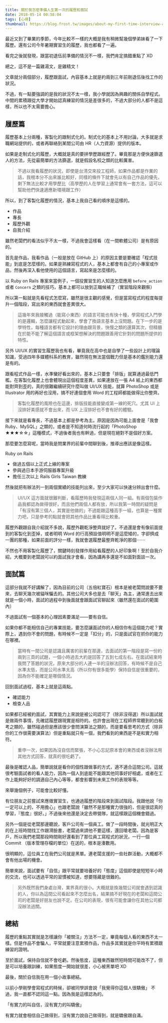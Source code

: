 ```yaml
---
title: 關於我怎麼準備人生第一次的履歷和面試
date: 2018-05-14 00:58:04
tags: [心得]
thumbnail: https://blog.frost.tw/images/about-my-first-time-interview-and-resume/thumbnail.jpg
---
```


最近又到了畢業的季節，今年比較不一樣的大概是我有稍微幫幾個學弟妹看了一下履歷。還有公司今年暑期實習生的履歷，我也都看了一遍。

看完之後就發現，跟當初退伍前準備的情況不一樣，我們肯定搞錯重點了 XD

總之，這不是一篇雞湯文，是雞精文！

<!-- more -->

文章就分兩個部分，履歷跟面試，內容基本上就是約兩到三年前剛退伍後找工作的狀況。

不過，有一點要強調的是我的狀況不太一樣，我小學就因為興趣的關係自學程式。中間的累積跟從大學才開始認真練習的情況是差很多的，不過大部分的人都不是這樣，所以也不太需要擔心。

## 履歷篇

履歷基本上分兩種，客製化的跟制式化的。制式化的基本上不用討論，大多就是求職網站提供的，或者再聯絡到某間公司由 HR（人力資源）提供的版本。

如果是走制式化的履歷，大概就是真的要拼學歷跟經歷了。畢竟那是方便快速篩選人的方法，先從最簡單的方法篩選，就是假設名校之類的比較厲害。

> 不過以我看履歷的狀況，即使是台清交來投工程師，如果作品都是作業的話，我根本分不出來誰比較好，同樣的條件下就會先以有自己作品的優先，剩下無法比較才用學歷比（高學歷的人在學習上通常會有一套方法，這可以幫助他們快速適應新環境跟工作）

所以，到了客製化履歷的情況，基本上我自己看的順序是這樣的。

* 作品
* 專長
* 履歷外觀
* 自我介紹

雖然老闆們的看法似乎不太一樣，不過我會這樣看（在一間軟體公司）是有原因的。

首先是作品，我看作品（一般是放在 GitHub 上）的原因主要是要確認「程式技能」到底是怎麼樣的。如果是熟練寫程式的人，基本上都會有自己的小專案或作品，然後再深入看他使用的這個語言，寫起來是怎麼樣的。

以 Ruby on Rails 專案來當例子，一個投實習生的人知道怎麼應用 `before_action` 或者 `Concern` 之類的技巧，基本上都可以放到正職候補了（實習階段來觀察）

所以第一點就是先看程式怎麼寫，雖然是很主觀的感覺，但是當寫程式的程度每提升一個階段，寫出來的東西就會差異很大。

> 這幾年來我接觸過（能寫小東西）的語言可能也有快十種，學寫程式入門學的是邏輯，怎麼讓程式動起來，學會了換語言基本上沒問題。在下一步的是學特性，每種語言都有它設計的理由跟背景，快慢之類的還算其次，但精髓在於能不能了解這個語言或框架想解決的問題跟善用它針對的問題所提供的特性。

另外 UI/UX 的實習生履歷我也有看，畢竟我在高中也是自學了一些設計上的理論知識，受過四年多媒體科系的教育，雖然現在無法當個戰力但是基本的鑑別能力還是有的。

跟看程式作品一樣，水準蠻好看出來的，基本上只要會「排版」就算通過最低門檻。在客製化履歷上也會體現出這個程度差異，如果連放在一張 A4 紙上的東西都能對齊到歪的，真的很難繼續研究什麼叫做 UI/UX 技能，就算 PhotoShop 或是 Illustrator 用的再好也沒用，搞不好連個會用 Word 的工程師都能做得比你整齊。

> 客製化履歷的風險也在這邊，排版技能直接變成第一線的死穴。尤其 UI 上沒排好美感就不會出來，而 UX 上沒排好也不會有好的體驗。

接下來就是看專長，不過基本上都是參考為主。原因是因為可能上面會是「我會 Ruby、MySQL」之類的，或者是不知道何時流行起的「PhotoShop ★★★☆☆」這種模式，不過後者我也有幹過，但是現在絕對不是個好方案。

那麼要怎麼寫呢，當時我是問業界的前輩中間聊到後，推導出應該是像這樣。

Ruby on Rails
* 做過五個以上正式上線的專案
* 參與過日本手游伺服器專案升級
* 擔任三次以上 Rails Girls Taiwan 教練

然後就把有辦法列一到兩個實績的技能列出來，至少大家可以快速分辨出會什麼。

> UI/UX 這方面就很難判斷，看履歷時我發現這兩個人同一組。有兩個包裝作品我都認為做得很好，而且他們兩個人都有放，所以我第一時間的疑問是「有沒有第三個人，其實是他做的」不過能跟這種高手一組，也算是一種實力吧，只是參考的點就會把其他作品比重看得比較重。

履歷外觀跟自我介紹就不多說，履歷外觀乾淨整齊就好了。不過還是會有像前面提到的客製化到歪掉，或者明明 Word 的行高預設值明明不是這麼矮的，字卻擠成一團的那種，如果前面的評分一樣，我就會選履歷最整齊乾淨的那個⋯⋯

不然也不用客製化履歷了，關鍵時刻發揮作用給看履歷的人好印象啊！至於自我介紹，大概要到老闆說可以約面試我才會看，因為講再多還是不如面對面談一次。

## 面試篇

這部分我就不好講解了，因為目前的公司（五倍紅寶石）根本是被老闆問說要不要來，去聊天幾次被貓咪騙去的。其他公司大多也是去「聊天」為主，通常進去出來就是一個小時，面試的過程中到後面就會跟面試官聊起來（雖然還在面試的範圍內）

不過面試有一個基本的心理因素要滿足——要有自信。

如果你都不能相信自己的專業技能，要怎麼讓面試你的人相信你有這個能力呢？實際上，遇到你不會的問題，有時候不一定是「扣分」的，只是面試官在抓你的能力在哪裡。

> 當時有一間公司是認識且厲害的前輩在那邊，去面試的第一階段是寫一份約兩到三頁的試題，一個小時過去大約是回答了五到七成左右。在面試結束時我問了答題的狀況，原來大部分的人連一半的沒辦法回答，有時候不是自己水準太低，而是公司水準太高（所以你有很多能學）保持自信是很重要的，因為你不能確定是哪個情況。

回到面試過程，基本上就是這兩點。

* 確認能力
* 檢查人品

如果都已經被約面試，其實能力上來說是被公司認可了（除非沒得選）所以面試就是做兩件事情，先確認履歷跟現實是相符的。也許會出現在工程師界常聽到的白板考之類的，雖然碰過但是應該很少會問演算法之類的，而是要看思考的方式（除非你的工作很需要演算法）但是重點就只有一個，我們看到的東西是不是和實力相符。

> 重申一次，如果因為沒自信而緊張，不小心忘記原本會的東西或者沒辦法用其他方式回答，就真的很吃虧了。

最後是確認人品，簡單說就是看你的個性跟做事的方式，適不適合這間公司。這就很考驗面試者的看人能力，因為一個人到底能不能跟其他同事好好相處，或者在工作上能夠好好的調適自己內心等等，都會影響到未來工作的表現等等。

來舉幾個例子，可能會比較好懂。

有位朋友之前嘗試來應徵實習生，也通過履歷的階段來到面試階段。我跟他說「你一定可以上的，不用擔心」也跟老闆說「雖然不是那種實力很強的，但是很認真的學習，『態度』很好。」不過後來他還是決定去帶營隊，就這樣跟這個機會錯過。

另外一個是從老闆那邊聽說，客戶公司有一個員工。做了一段時間後，就光明正大的在上班時間找工作跟滑臉書，老闆過來請他不要這樣，還回嗆老闆。因為是客戶，所以我們老闆那段時間剛好還看到了那位員工寫程式的狀況，一行一個 Commit （版本管理存檔的單位）在送的，根本是湊數用。

很明顯的，這位員工在我們公司就是黑單。連老闆支援的一些社群活動，大概都不會有他出場的機會。

簡單來說，面試要有「自信」跟平常就要培養好的「態度」這個即使是短短半小時的交流，也可以透過平常的習慣被知道，想要隱藏是很難的。

> 另外既然我們身處台灣，業界真的很小。大概就是換幾間公司就會遇到認識的人，你以為這間公司看起來不怎麼出名，結果搞不好現在的老闆和這間公司的老闆是好朋友也說不定。在公司的表現，很有可能會讓你在其他公司都沒辦法過關。

## 總結

履歷的重點其實就是怎樣讓你「被關注」方法不一定，畢竟每個人看的東西不太一樣。但是作品不會騙人，平常就要注意累積作品，作品多其實就是你平時有累積跟練習的證明。

至於面試，保持自信就不會吃虧。然後態度，這種東西雖然短時間可能改不了，但是可以培養跟訓練，如果態度一開始就很差，小心被黑單吧 XD

最後，關於自信我在用一個小故事總結。

以前小學剛學會寫程式的時候，卻被同學誤會說「我覺得你這個人很驕傲」
不過，我一直都不認同這一點。因為我是這樣認為的。

「有實力的叫自信，沒有實力的叫驕傲」

有實力就會相信自己做得到，沒有實力說自己做得到，就是驕傲跟自滿。
